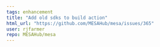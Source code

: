 ```yaml
---
tags: enhancement
title: "Add old sdks to build action"
html_url: "https://github.com/MESAHub/mesa/issues/365"
user: rjfarmer
repo: MESAHub/mesa
---
```


